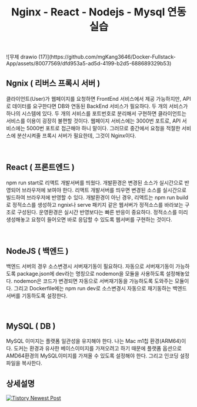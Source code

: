 <div align="center">
<h1>Nginx - React - Nodejs - Mysql 연동 실습</h1>
</div>

<br> 
<br> 
![무제 drawio (17)](https://github.com/mgKang3646/Docker-Fullstack-App/assets/80077569/dfd953a5-ad5d-4199-b2d5-688689329b53)

<br> 

## Ngnix ( 리버스 프록시 서버 )
클라이언트(User)가 웹페이지를 요청하면 FrontEnd 서비스에서 제공 가능하지만, API로 데이터를 요구한다면 DB와 연동된 BackEnd 서비스가 필요하다.  두 개의 서비스가 하나의 시스템에 있다. 두 개의 서비스를 포트번호로 분리해서 구현하면 클라이언트는 서비스를 이용이 굉장히 불편할 것이다. 웹페이지 서비스에는 3000번 포트로, API 서비스에는 5000번 포트로 접근해야 하니 말이다.
그러므로 중간에서 요청을 적절한 서비스에 분산시켜줄 프록시 서버가 필요한데, 그것이 Nginx이다. 

<br> 

## React ( 프론트엔드  )
npm run start로 리액트 개발서버를 띄웠다. 개발환경은 변경된 소스가 실시간으로 반영되어 브라우저에 보여야 한다. 리액트 개발서버를 띄우면 변경된 소스를 실시간으로 빌드하여 브라우저에 반영할 수 있다. 개발환경이 아닌 경우, 리액트는 npm run build로 정적소스를 생성하고 ngnix나 serve 패키지 같은 웹서버가 정적소스를 바라보는 구조로 구성된다. 운영환경은 실시간 반영보다는 빠른 반응이 중요하다. 정적소스를 미리 생성해놓고 요청이 들어오면 바로 응답할 수 있도록  웹서버를 구현하는 것이다. 

<br> 

## NodeJS ( 백엔드  )
백엔드 서버의 경우 소스변경시 서버재기동이 필요하다. 자동으로 서버재기동이 가능하도록 package.json에 dev라는 명칭으로 nodemon을 모듈을 사용하도록 설정해놓았다. nodemon은 코드가 변경되면 자동으로 서버재기동을 가능하도록 도와주는 모듈이다. 그리고 Dockerfile에는 npm run dev로 소스변경시 자동으로 재기동하는 백엔드 서버를 기동하도록 설정한다.

<br> 

## MySQL ( DB ) 
MySQL 이미지는 플랫폼 일관성을 유지해야 한다. 나는 Mac m1칩 환경(ARM64)이다. 도커는 환경과 유사한 베이스이미지를 가져오려고 하기 때문에 플랫폼 옵션으로 AMD64환경의 MySQL이미지를 가져올 수 있도록 설정해야 한다. 그리고 인코딩 설정파일을 복사한다. 


## 상세설명 

[![Tistory Newest Post](https://github-readme-tistory-card.vercel.app/api/badge?name=lordofkangs&postId=564&theme=default)](https://lordofkangs.tistory.com/564)
